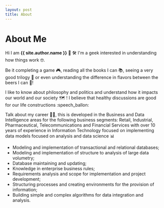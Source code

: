 ```yaml
---
layout: post
title: About
---
```


# **About Me**

Hi I am **{{ site.author.name }}** :wave:
🛠
I'm a geek interested in understanding how things work :nerd_face:.

Be it completing a game :video_game:, reading all the books I can :books:, seeing a very good trilogy :movie_camera: or even understanding the difference in flavors between the beers I can :beers:!

I like to know about philosophy and politics and understand how it impacts our world and our society :world_map: ! I believe that healthy discussions are good for our life constructions :speech_ballon:

Talk about my career :man_office_worker:, this is  developed in the Business and Data Intelligence areas for the following business segments: Retail, Industrial, Pharmaceutical, Telecommunications and Financial Services with over 10 years of experience in Information Technology focused on implementing data models focused on analysis and data science :bar_chart: 

* Modeling and implementation of transactional and relational databases;
* Modeling and implementation of structure to analysis of large data volumetry;
* Database maintaining and updating;
* Knowledge in enterprise business rules;
* Requirements analysis and scope for implementation and project development;
* Structuring processes and creating environments for the provision of information;
* Building simple and complex algorithms for data integration and analysis.

<!-- <div class="row">
{% include about/skills.html title="Programming Skills" source=site.data.programming-skills %}
{% include about/skills.html title="Other Skills" source=site.data.other-skills %}
</div>

<div class="row">
{% include about/timeline.html %}
</div> -->